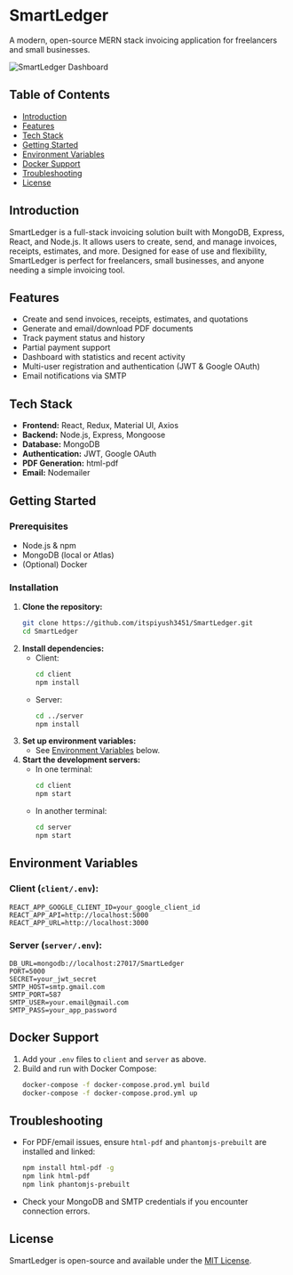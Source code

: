 # SmartLedger

A modern, open-source MERN stack invoicing application for freelancers and small businesses.

![SmartLedger Dashboard](https://your-image-link.com/dashboard.png)

## Table of Contents
- [Introduction](#introduction)
- [Features](#features)
- [Tech Stack](#tech-stack)
- [Getting Started](#getting-started)
- [Environment Variables](#environment-variables)
- [Docker Support](#docker-support)
- [Troubleshooting](#troubleshooting)
- [License](#license)

## Introduction
SmartLedger is a full-stack invoicing solution built with MongoDB, Express, React, and Node.js. It allows users to create, send, and manage invoices, receipts, estimates, and more. Designed for ease of use and flexibility, SmartLedger is perfect for freelancers, small businesses, and anyone needing a simple invoicing tool.

## Features
- Create and send invoices, receipts, estimates, and quotations
- Generate and email/download PDF documents
- Track payment status and history
- Partial payment support
- Dashboard with statistics and recent activity
- Multi-user registration and authentication (JWT & Google OAuth)
- Email notifications via SMTP

## Tech Stack
- **Frontend:** React, Redux, Material UI, Axios
- **Backend:** Node.js, Express, Mongoose
- **Database:** MongoDB
- **Authentication:** JWT, Google OAuth
- **PDF Generation:** html-pdf
- **Email:** Nodemailer

## Getting Started
### Prerequisites
- Node.js & npm
- MongoDB (local or Atlas)
- (Optional) Docker

### Installation
1. **Clone the repository:**
   ```bash
   git clone https://github.com/itspiyush3451/SmartLedger.git
   cd SmartLedger
   ```
2. **Install dependencies:**
   - Client:
     ```bash
     cd client
     npm install
     ```
   - Server:
     ```bash
     cd ../server
     npm install
     ```
3. **Set up environment variables:**
   - See [Environment Variables](#environment-variables) below.
4. **Start the development servers:**
   - In one terminal:
     ```bash
     cd client
     npm start
     ```
   - In another terminal:
     ```bash
     cd server
     npm start
     ```

## Environment Variables
### Client (`client/.env`):
```
REACT_APP_GOOGLE_CLIENT_ID=your_google_client_id
REACT_APP_API=http://localhost:5000
REACT_APP_URL=http://localhost:3000
```

### Server (`server/.env`):
```
DB_URL=mongodb://localhost:27017/SmartLedger
PORT=5000
SECRET=your_jwt_secret
SMTP_HOST=smtp.gmail.com
SMTP_PORT=587
SMTP_USER=your.email@gmail.com
SMTP_PASS=your_app_password
```

## Docker Support
1. Add your `.env` files to `client` and `server` as above.
2. Build and run with Docker Compose:
   ```bash
   docker-compose -f docker-compose.prod.yml build
   docker-compose -f docker-compose.prod.yml up
   ```

## Troubleshooting
- For PDF/email issues, ensure `html-pdf` and `phantomjs-prebuilt` are installed and linked:
  ```bash
  npm install html-pdf -g
  npm link html-pdf
  npm link phantomjs-prebuilt
  ```
- Check your MongoDB and SMTP credentials if you encounter connection errors.

## License
SmartLedger is open-source and available under the [MIT License](LICENSE).